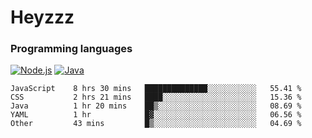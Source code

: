 # Heyzzz  

### Programming languages  

[![Node.js](https://img.shields.io/badge/-Node.js-262626?style=for-the-badge)](https://nodejs.org)
[![Java](https://img.shields.io/badge/-Java-262626?style=for-the-badge)](https://java.com)

<!--START_SECTION:waka-->

```text
JavaScript    8 hrs 30 mins   ██████████████░░░░░░░░░░░   55.41 %
CSS           2 hrs 21 mins   ████░░░░░░░░░░░░░░░░░░░░░   15.36 %
Java          1 hr 20 mins    ██▒░░░░░░░░░░░░░░░░░░░░░░   08.69 %
YAML          1 hr            █▓░░░░░░░░░░░░░░░░░░░░░░░   06.56 %
Other         43 mins         █▒░░░░░░░░░░░░░░░░░░░░░░░   04.69 %
```

<!--END_SECTION:waka-->
